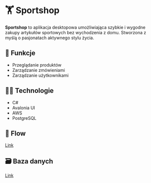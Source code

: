 # 🏋️ Sportshop

**Sportshop** to aplikacja desktopowa umożliwiająca szybkie i wygodne zakupy artykułów sportowych bez wychodzenia z domu. Stworzona z myślą o pasjonatach aktywnego stylu życia.

## 🚀 Funkcje

- Przeglądanie produktów
- Zarządzanie zmówieniami
- Zarządzanie użytkownikami

## 🧑‍💻 Technologie

- C#
- Avalonia UI
- AWS
- PostgreSQL

## 📖 Flow

[Link](https://lucid.app/lucidspark/9edb294a-635a-41d1-b574-a82a1559929c/edit?viewport_loc=333%2C-783%2C6018%2C3267%2C0_0&invitationId=inv_845b640b-abf9-4535-a644-f04a434ad9c9)

## 🗃️ Baza danych

[Link](https://dbdesigner.page.link/CkG3XqCDGpQrNk6y7)
